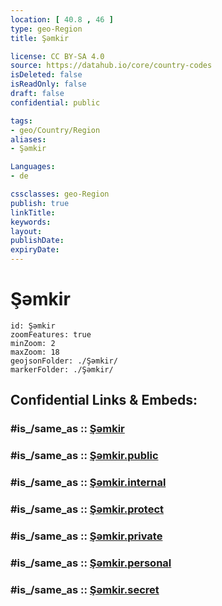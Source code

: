 ```yaml
---
location: [ 40.8 , 46 ] 
type: geo-Region
title: Şəmkir

license: CC BY-SA 4.0
source: https://datahub.io/core/country-codes
isDeleted: false
isReadOnly: false
draft: false
confidential: public

tags:
- geo/Country/Region
aliases:
- Şəmkir

Languages:
- de

cssclasses: geo-Region
publish: true
linkTitle: 
keywords: 
layout: 
publishDate: 
expiryDate: 
---
```


# Şəmkir

```leaflet
id: Şəmkir
zoomFeatures: true 
minZoom: 2 
maxZoom: 18
geojsonFolder: ./Şəmkir/
markerFolder: ./Şəmkir/
```


## Confidential Links & Embeds: 

### #is_/same_as :: [Şəmkir](/_Standards/Earth/Continent/Asia/Asia~North~West/Azerbaijan/Regions~Azerbaijan/Ganja-Qazakh/counties~Ganja-Qazakh/Şəmkir.md) 

### #is_/same_as :: [Şəmkir.public](/_public/Earth/Continent/Asia/Asia~North~West/Azerbaijan/Regions~Azerbaijan/Ganja-Qazakh/counties~Ganja-Qazakh/Şəmkir.public.md) 

### #is_/same_as :: [Şəmkir.internal](/_internal/Earth/Continent/Asia/Asia~North~West/Azerbaijan/Regions~Azerbaijan/Ganja-Qazakh/counties~Ganja-Qazakh/Şəmkir.internal.md) 

### #is_/same_as :: [Şəmkir.protect](/_protect/Earth/Continent/Asia/Asia~North~West/Azerbaijan/Regions~Azerbaijan/Ganja-Qazakh/counties~Ganja-Qazakh/Şəmkir.protect.md) 

### #is_/same_as :: [Şəmkir.private](/_private/Earth/Continent/Asia/Asia~North~West/Azerbaijan/Regions~Azerbaijan/Ganja-Qazakh/counties~Ganja-Qazakh/Şəmkir.private.md) 

### #is_/same_as :: [Şəmkir.personal](/_personal/Earth/Continent/Asia/Asia~North~West/Azerbaijan/Regions~Azerbaijan/Ganja-Qazakh/counties~Ganja-Qazakh/Şəmkir.personal.md) 

### #is_/same_as :: [Şəmkir.secret](/_secret/Earth/Continent/Asia/Asia~North~West/Azerbaijan/Regions~Azerbaijan/Ganja-Qazakh/counties~Ganja-Qazakh/Şəmkir.secret.md)

